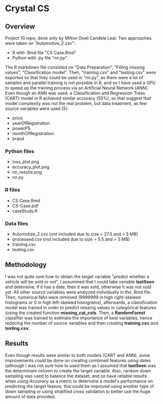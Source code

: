 # Crystal CS

## Overview
Project 10 repo, done only by Milton Osiel Candela Leal. Two approaches were taken on "Automotive_2.csv":
- R with .Rmd file "CS Case.Rmd"
- Python with .py file "nn.py"

The R markdown file consisted on "Data Preparation", "Filling missing values", "Classification model". Then, "training.csv" and "testing.csv" were exported so that they could be used in "nn.py", as there were a lot of samples and parallel training is not possible in R, and so I have used a GPU to speed up the training process via an Artificial Neural Network (ANN).
Even though an ANN was used, a Classification and Regression Trees (CART) model in R achieved similar accuracy (55%), so that suggest that model complexity was not the real problem, but data treatment, as few source variables were used (5):
- price
- yearOfRegistration
- powerPS
- monthOfRegistration
- brand

### Python files
- loss_plot.png
- accuracy_plot.png
- nn_results.png
- nn.py

### R files
- CS Case.Rmd
- CS-Case.pdf
- caseStudy.R

### Data files
- Automotize_2.csv (not included due to size = 27.5 and > 5 MB)
- processed.csv (not included due to size = 5.5 and > 5 MB)
- training.csv
- testing.csv

## Methodology
I was not quite sure how to obtain the target variable "predict whether a vehicle will be sold or not", I assummed that I could take variable **lastSeen** and determine, if it has a date, then it was sold, otherwise it was not sold yet. All other source variables were analyzed individually in the .Rmd file. Then, numerical NAs were removed (9999999 in high right-skewed histograms or 0 in high left-skewed histograms), afterwards, a classification model was trained in order to predict missing values in categorical features (using the created function **missing_cat_cols**.
Then, a **RandomForest** classifier was trained to estimate the importance of best variables, hence reducing the number of source variables and then creating **training.csv** and **testing.csv**.

## Results
Even though results were similar to both models (CART and ANN), some improvements could be done on creating combined features using dates (although I was not sure how to used them as I assumed that **lastSeen** was the determinant column to create the target variable. Also, random down sampling was used to balance the dataset, and so have reliable results when using *Accuracy* as a metric to determine a model's performance on predicting the target feature, this could be improved using another type of down sampling or using stratified cross validation to better use the huge amount of data provided.
